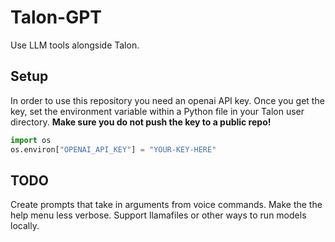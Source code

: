 # Talon-GPT

Use LLM tools alongside Talon.

## Setup

In order to use this repository you need an openai API key. Once you get the key, set the environment variable within a Python file in your Talon user directory. **Make sure you do not push the key to a public repo!**

```python
import os
os.environ["OPENAI_API_KEY"] = "YOUR-KEY-HERE"
```

## TODO

Create prompts that take in arguments from voice commands. Make the the help menu less verbose. Support llamafiles or other ways to run models locally.
